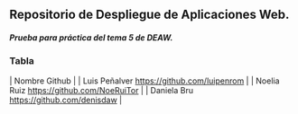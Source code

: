 ## Repositorio de Despliegue de Aplicaciones Web.

##### Prueba para práctica del tema 5 de DEAW.

### Tabla

| Nombre		Github |
| Luis Peñalver		https://github.com/luipenrom |
| Noelia Ruiz		https://github.com/NoeRuiTor |
| Daniela Bru		https://github.com/denisdaw |

